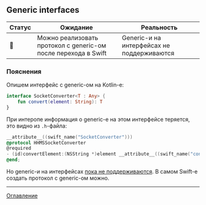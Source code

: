 ## Generic interfaces

| Статус          | Ожидание                                                       | Реальность                                 |
| --------------- | -------------------------------------------------------------- | ------------------------------------------ |
| :no_entry_sign: | Можно реализовать протокол с generic-ом после перехода в Swift | Generic-и на интерфейсах не поддерживаются |

### Пояснения

Опишем интерфейс с generic-ом на Kotlin-е:

```kotlin
interface SocketConverter<T : Any> {  
    fun convert(element: String): T  
}
```

При интеропе информация о generic-е на этом интерфейсе теряется, это видно из `.h`-файла:

```objective-c
__attribute__((swift_name("SocketConverter")))
@protocol HHMSSocketConverter
@required
- (id)convertElement:(NSString *)element __attribute__((swift_name("convert(element:)")));
@end;
```

Но generic-и на интерфейсах [пока не поддерживаются](https://kotlinlang.org/docs/native-objc-interop.html#generics). 
В самом Swift-е создать протокол с generic-ом можно.

---
[Оглавление](/README.md)